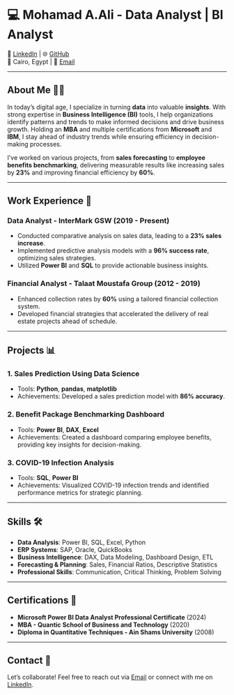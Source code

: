 # 💻 Mohamad A.Ali - Data Analyst | BI Analyst

🔗 [LinkedIn](https://www.linkedin.com/in/mohamad-a-ali-0236b028a/) | 🌐 [GitHub](https://github.com/melaSciacallo)  
📍 Cairo, Egypt | 📧 [Email](mailto:MohamadA.Ali@outlook.com)

---

## About Me 👨‍💼

In today’s digital age, I specialize in turning **data** into valuable **insights**. With strong expertise in **Business Intelligence (BI)** tools, I help organizations identify patterns and trends to make informed decisions and drive business growth. Holding an **MBA** and multiple certifications from **Microsoft** and **IBM**, I stay ahead of industry trends while ensuring efficiency in decision-making processes.

I’ve worked on various projects, from **sales forecasting** to **employee benefits benchmarking**, delivering measurable results like increasing sales by **23%** and improving financial efficiency by **60%**.

---

## Work Experience 💼

### Data Analyst - InterMark GSW (2019 - Present)
- Conducted comparative analysis on sales data, leading to a **23% sales increase**.
- Implemented predictive analysis models with a **96% success rate**, optimizing sales strategies.
- Utilized **Power BI** and **SQL** to provide actionable business insights.

### Financial Analyst - Talaat Moustafa Group (2012 - 2019)
- Enhanced collection rates by **60%** using a tailored financial collection system.
- Developed financial strategies that accelerated the delivery of real estate projects ahead of schedule.

---

## Projects 📊

### 1. Sales Prediction Using Data Science
- Tools: **Python**, **pandas**, **matplotlib**  
- Achievements: Developed a sales prediction model with **86% accuracy**.

### 2. Benefit Package Benchmarking Dashboard
- Tools: **Power BI**, **DAX**, **Excel**  
- Achievements: Created a dashboard comparing employee benefits, providing key insights for decision-making.

### 3. COVID-19 Infection Analysis
- Tools: **SQL**, **Power BI**  
- Achievements: Visualized COVID-19 infection trends and identified performance metrics for strategic planning.

---

## Skills 🛠️
- **Data Analysis**: Power BI, SQL, Excel, Python
- **ERP Systems**: SAP, Oracle, QuickBooks
- **Business Intelligence**: DAX, Data Modeling, Dashboard Design, ETL
- **Forecasting & Planning**: Sales, Financial Ratios, Descriptive Statistics
- **Professional Skills**: Communication, Critical Thinking, Problem Solving

---

## Certifications 📜
- **Microsoft Power BI Data Analyst Professional Certificate** (2024)
- **MBA - Quantic School of Business and Technology** (2020)
- **Diploma in Quantitative Techniques - Ain Shams University** (2008)

---

## Contact 🤝
Let’s collaborate! Feel free to reach out via [Email](mailto:MohamadA.Ali@outlook.com) or connect with me on [LinkedIn](https://www.linkedin.com/in/mohamad-a-ali-0236b028a/).
